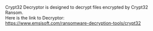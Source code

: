 Crypt32 Decryptor is designed to decrypt files encrypted by Crypt32 Ransom.\
Here is the link to Decryptor:\
https://www.emsisoft.com/ransomware-decryption-tools/crypt32
